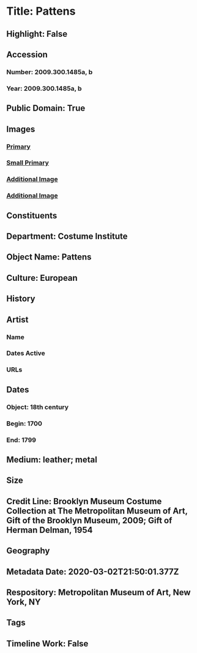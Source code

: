 # Title: Pattens
## Highlight: False
## Accession
### Number: 2009.300.1485a, b
### Year: 2009.300.1485a, b
## Public Domain: True
## Images
### [Primary](https://images.metmuseum.org/CRDImages/ci/original/54.61.127a-b_CP4.jpg)
### [Small Primary](https://images.metmuseum.org/CRDImages/ci/web-large/54.61.127a-b_CP4.jpg)
### [Additional Image](https://images.metmuseum.org/CRDImages/ci/original/54.61.127b_CP4.jpg)
### [Additional Image](https://images.metmuseum.org/CRDImages/ci/original/54.61.127a-b.jpg)
## Constituents
## Department: Costume Institute
## Object Name: Pattens
## Culture: European
## History
## Artist
### Name
### Dates Active
### URLs
## Dates
### Object: 18th century
### Begin: 1700
### End: 1799
## Medium: leather; metal
## Size
## Credit Line: Brooklyn Museum Costume Collection at The Metropolitan Museum of Art, Gift of the Brooklyn Museum, 2009; Gift of Herman Delman, 1954
## Geography
## Metadata Date: 2020-03-02T21:50:01.377Z
## Respository: Metropolitan Museum of Art, New York, NY
## Tags
## Timeline Work: False